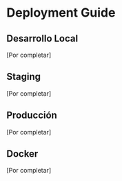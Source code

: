 # Deployment Guide

## Desarrollo Local
[Por completar]

## Staging
[Por completar]

## Producción
[Por completar]

## Docker
[Por completar]